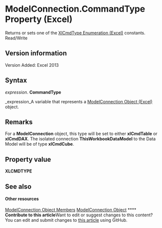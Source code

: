 
# ModelConnection.CommandType Property (Excel)

Returns or sets one of the  [XlCmdType Enumeration (Excel)](4339b577-c29c-3c78-8433-df56c35b6633.md) constants. Read/Write


## Version information

Version Added: Excel 2013 


## Syntax

 _expression_. **CommandType**

 _expression_A variable that represents a  [ModelConnection Object (Excel)](db1b8e2b-76f7-5a6f-b510-6a4d6c4e9857.md) object.


## Remarks

For a  **ModelConnection** object, this type will be set to either **xlCmdTable** or **xlCmdDAX**. The isolated connection  **ThisWorkbookDataModel** to the Data Model will be of type **xlCmdCube**.


## Property value

 **XLCMDTYPE**


## See also


#### Other resources


 [ModelConnection Object Members](6909811e-5ef3-ba36-9949-8008444f0b00.md)
 [ModelConnection Object](db1b8e2b-76f7-5a6f-b510-6a4d6c4e9857.md)
****   **Contribute to this article**Want to edit or suggest changes to this content? You can edit and submit changes to  [this article](https://github.com/jhershey00/VBA_Excel_Test/OpenXMLCon/articles/29343162-48b3-65c2-ccde-d780b81fd43d.md) using GitHub.

